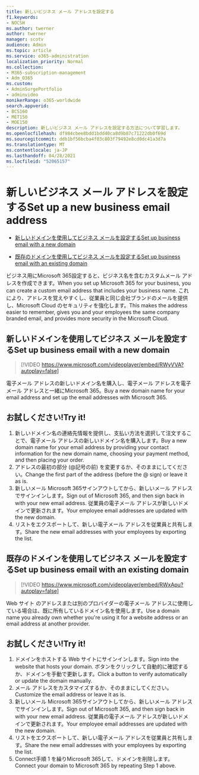 ```yaml
---
title: 新しいビジネス メール アドレスを設定する
f1.keywords:
- NOCSH
ms.author: twerner
author: twerner
manager: scotv
audience: Admin
ms.topic: article
ms.service: o365-administration
localization_priority: Normal
ms.collection:
- M365-subscription-management
- Adm_O365
ms.custom:
- AdminSurgePortfolio
- adminvideo
monikerRange: o365-worldwide
search.appverid:
- BCS160
- MET150
- MOE150
description: 新しいビジネス メール アドレスを設定する方法について学習します。
ms.openlocfilehash: df984cbee8bdd1bdd40ca8d9b87c71222db0f69d
ms.sourcegitcommit: ddb1bf56bcba4f03c803f79492e8cd0dc41a3d7a
ms.translationtype: MT
ms.contentlocale: ja-JP
ms.lasthandoff: 04/28/2021
ms.locfileid: "52065157"
---
```

# <a name="set-up-a-new-business-email-address"></a><span data-ttu-id="6239a-103">新しいビジネス メール アドレスを設定する</span><span class="sxs-lookup"><span data-stu-id="6239a-103">Set up a new business email address</span></span>

- [<span data-ttu-id="6239a-104">新しいドメインを使用してビジネス メールを設定する</span><span class="sxs-lookup"><span data-stu-id="6239a-104">Set up business email with a new domain</span></span>](#set-up-business-email-with-a-new-domain)

- [<span data-ttu-id="6239a-105">既存のドメインを使用してビジネス メールを設定する</span><span class="sxs-lookup"><span data-stu-id="6239a-105">Set up business email with an existing domain</span></span>](#set-up-business-email-with-an-existing-domain)

<span data-ttu-id="6239a-106">ビジネス用にMicrosoft 365設定すると、ビジネス名を含むカスタムメール アドレスを作成できます。</span><span class="sxs-lookup"><span data-stu-id="6239a-106">When you set up Microsoft 365 for your business, you can create a custom email address that includes your business name.</span></span> <span data-ttu-id="6239a-107">これにより、アドレスを覚えやすくし、従業員と同じ会社ブランドのメールを提供し、Microsoft Cloud のセキュリティを強化します。</span><span class="sxs-lookup"><span data-stu-id="6239a-107">This makes the address easier to remember, gives you and your employees the same company branded email, and provides more security in the Microsoft Cloud.</span></span> 

## <a name="set-up-business-email-with-a-new-domain"></a><span data-ttu-id="6239a-108">新しいドメインを使用してビジネス メールを設定する</span><span class="sxs-lookup"><span data-stu-id="6239a-108">Set up business email with a new domain</span></span>

> [!VIDEO https://www.microsoft.com/videoplayer/embed/RWyVVA?autoplay=false]

<span data-ttu-id="6239a-109">電子メール アドレスの新しいドメイン名を購入し、電子メール アドレスを電子メール アドレスと一緒にMicrosoft 365。</span><span class="sxs-lookup"><span data-stu-id="6239a-109">Buy a new domain name for your email address and set up the email addresses with Microsoft 365.</span></span> 

## <a name="try-it"></a><span data-ttu-id="6239a-110">お試しください!</span><span class="sxs-lookup"><span data-stu-id="6239a-110">Try it!</span></span>
 
1. <span data-ttu-id="6239a-111">新しいドメイン名の連絡先情報を提供し、支払い方法を選択して注文することで、電子メール アドレスの新しいドメイン名を購入します。</span><span class="sxs-lookup"><span data-stu-id="6239a-111">Buy a new domain name for your email address by providing your contact information for the new domain name, choosing your payment method, and then placing your order.</span></span>
1. <span data-ttu-id="6239a-112">アドレスの最初の部分 (@記号の前) を変更するか、そのままにしてください。</span><span class="sxs-lookup"><span data-stu-id="6239a-112">Change the first part of the address (before the @ sign) or leave it as is.</span></span> 
1. <span data-ttu-id="6239a-113">新しいメール Microsoft 365サインアウトしてから、新しいメール アドレスでサインインします。</span><span class="sxs-lookup"><span data-stu-id="6239a-113">Sign out of Microsoft 365, and then sign back in with your new email address.</span></span> <span data-ttu-id="6239a-114">従業員の電子メール アドレスが新しいドメインで更新されます。</span><span class="sxs-lookup"><span data-stu-id="6239a-114">Your employee email addresses are updated with the new domain.</span></span> 
1. <span data-ttu-id="6239a-115">リストをエクスポートして、新しい電子メール アドレスを従業員と共有します。</span><span class="sxs-lookup"><span data-stu-id="6239a-115">Share the new email addresses with your employees by exporting the list.</span></span> 

## <a name="set-up-business-email-with-an-existing-domain"></a><span data-ttu-id="6239a-116">既存のドメインを使用してビジネス メールを設定する</span><span class="sxs-lookup"><span data-stu-id="6239a-116">Set up business email with an existing domain</span></span>

> [!VIDEO https://www.microsoft.com/videoplayer/embed/RWxApu?autoplay=false]

<span data-ttu-id="6239a-117">Web サイト のアドレスまたは別のプロバイダーの電子メール アドレスに使用している場合は、既に所有しているドメイン名を使用します。</span><span class="sxs-lookup"><span data-stu-id="6239a-117">Use a domain name you already own whether you're using it for a website address or an email address at another provider.</span></span> 

## <a name="try-it"></a><span data-ttu-id="6239a-118">お試しください!</span><span class="sxs-lookup"><span data-stu-id="6239a-118">Try it!</span></span>
 
1. <span data-ttu-id="6239a-119">ドメインをホストする Web サイトにサインインします。</span><span class="sxs-lookup"><span data-stu-id="6239a-119">Sign into the website that hosts your domain.</span></span> <span data-ttu-id="6239a-120">ボタンをクリックして自動的に確認するか、ドメインを手動で更新します。</span><span class="sxs-lookup"><span data-stu-id="6239a-120">Click a button to verify automatically or update the domain manually.</span></span> 
1. <span data-ttu-id="6239a-121">メール アドレスをカスタマイズするか、そのままにしてください。</span><span class="sxs-lookup"><span data-stu-id="6239a-121">Customize the email address or leave it as is.</span></span> 
1. <span data-ttu-id="6239a-122">新しいメール Microsoft 365サインアウトしてから、新しいメール アドレスでサインインします。</span><span class="sxs-lookup"><span data-stu-id="6239a-122">Sign out of Microsoft 365, and then sign back in with your new email address.</span></span> <span data-ttu-id="6239a-123">従業員の電子メール アドレスが新しいドメインで更新されます。</span><span class="sxs-lookup"><span data-stu-id="6239a-123">Your employee email addresses are updated with the new domain.</span></span> 
1. <span data-ttu-id="6239a-124">リストをエクスポートして、新しい電子メール アドレスを従業員と共有します。</span><span class="sxs-lookup"><span data-stu-id="6239a-124">Share the new email addresses with your employees by exporting the list.</span></span>
1. <span data-ttu-id="6239a-125">Connect手順 1 を繰りMicrosoft 365して、ドメインを削除します。</span><span class="sxs-lookup"><span data-stu-id="6239a-125">Connect your domain to Microsoft 365 by repeating Step 1 above.</span></span> 
